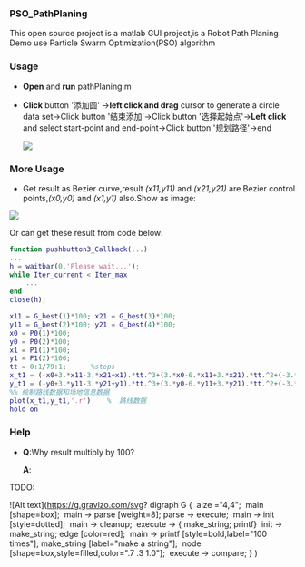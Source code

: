 ### PSO_PathPlaning

This open source project is a matlab GUI project,is a Robot Path Planing Demo use Particle Swarm Optimization(PSO) algorithm

### Usage

- **Open** and **run** pathPlaning.m

- **Click** button '添加圆' ->**left click and drag** cursor to generate a circle data set->Click button '结束添加'->Click button '选择起始点'->**Left click** and select start-point and end-point->Click button '规划路径'->end

  ![](https://git-resources-1258054708.cos.ap-chengdu.myqcloud.com/pathplaning.png)

### More Usage

- Get result as Bezier curve,result *(x11,y11)* and *(x21,y21)* are Bezier control points,*(x0,y0)* and *(x1,y1)* also.Show as image:

![](https://git-resources-1258054708.cos.ap-chengdu.myqcloud.com/bezier_control_points_roughly.png)

Or can get these result from code below:

```matlab
function pushbutton3_Callback(...)
...
h = waitbar(0,'Please wait...');
while Iter_current < Iter_max
    ...
end
close(h);

x11 = G_best(1)*100; x21 = G_best(3)*100;
y11 = G_best(2)*100; y21 = G_best(4)*100;
x0 = P0(1)*100;
y0 = P0(2)*100;
x1 = P1(1)*100;
y1 = P1(2)*100;
tt = 0:1/79:1;		%steps
x_t1 = (-x0+3.*x11-3.*x21+x1).*tt.^3+(3.*x0-6.*x11+3.*x21).*tt.^2+(-3.*x0+3.*x11).*tt+x0;
y_t1 = (-y0+3.*y11-3.*y21+y1).*tt.^3+(3.*y0-6.*y11+3.*y21).*tt.^2+(-3.*y0+3.*y11).*tt+y0;
%% 绘制路线数据和场地信息数据
plot(x_t1,y_t1,'.r')    %  路线数据
hold on
```

### Help

- **Q**:Why result multiply by 100?

  **A**:

TODO: 



![Alt text](https://g.gravizo.com/svg?
  digraph G {
​    aize ="4,4";
​    main [shape=box];
​    main -> parse [weight=8];
​    parse -> execute;
​    main -> init [style=dotted];
​    main -> cleanup;
​    execute -> { make_string; printf}
​    init -> make_string;
​    edge [color=red];
​    main -> printf [style=bold,label="100 times"];
​    make_string [label="make a string"];
​    node [shape=box,style=filled,color=".7 .3 1.0"];
​    execute -> compare;
  }
)